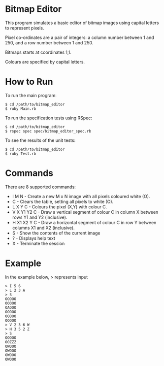 # Bitmap Editor

This program simulates a basic editor of bitmap images using capital letters to represent pixels.

Pixel co-ordinates are a pair of integers: a column number between 1 and 250, and a row number between 1 and 250.

Bitmaps starts at coordinates 1,1.

Colours are specified by capital letters.

# How to Run

To run the main program:
```
$ cd /path/to/bitmap_editor
$ ruby Main.rb
```

To run the specification tests using RSpec:
```
$ cd /path/to/bitmap_editor
$ rspec spec spec/bitmap_editor_spec.rb
```

To see the results of the unit tests:
```
$ cd /path/to/bitmap_editor
$ ruby Test.rb
```

# Commands

There are 8 supported commands:

* I M N - Create a new M x N image with all pixels coloured white (O).
* C - Clears the table, setting all pixels to white (O).
* L X Y C - Colours the pixel (X,Y) with colour C.
* V X Y1 Y2 C - Draw a vertical segment of colour C in column X between rows Y1 and Y2 (inclusive).
* H X1 X2 Y C - Draw a horizontal segment of colour C in row Y between columns X1 and X2 (inclusive).
* S - Show the contents of the current image
* ? - Displays help text
* X - Terminate the session

# Example

In the example below, > represents input

```
> I 5 6
> L 2 3 A
> S
OOOOO
OOOOO
OAOOO
OOOOO
OOOOO
OOOOO
> V 2 3 6 W
> H 3 5 2 Z
> S
OOOOO
OOZZZ
OWOOO
OWOOO
OWOOO
OWOOO
```
